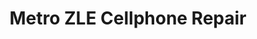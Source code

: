 ---
title: "Metro ZLE Cellphone Repair"
url: /rosario/metro-zle-cellphone-repair/
shop: mobile phone
---